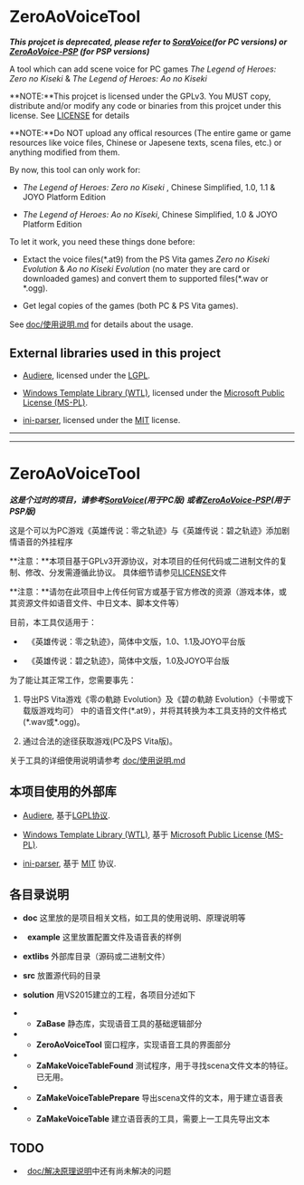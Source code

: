 ZeroAoVoiceTool
===============

***This projcet is deprecated, please refer to [SoraVoice](https://github.com/ZhenjianYang/SoraVoice)(for PC versions)
or [ZeroAoVoice-PSP](https://github.com/ZhenjianYang/ZeroAoVoice-PSP)
(for PSP versions)***

A tool which can add scene voice for PC games *The Legend of Heroes:
Zero no Kiseki* & *The Legend of Heroes: Ao no Kiseki*

**NOTE:**This projcet is licensed under the GPLv3. You MUST copy,
distribute and/or modify any code or binaries from this projcet under
this license. See
[LICENSE](https://github.com/ZhenjianYang/ZeroAoVoiceTool/blob/master/LICENSE)
for details

**NOTE:**Do NOT upload any offical resources (The entire game or game
resources like voice files, Chinese or Japesene texts, scena files,
etc.) or anything modified from them.

By now, this tool can only work for:

-   *The Legend of Heroes: Zero no Kiseki* , Chinese Simplified,
    1.0, 1.1 & JOYO Platform Edition

-   *The Legend of Heroes: Ao no Kiseki*, Chinese Simplified,
    1.0 & JOYO Platform Edition

To let it work, you need these things done before:

-   Extact the voice files(\*.at9) from the PS Vita games
    *Zero no Kiseki Evolution* & *Ao no Kiseki Evolution* (no
    mater they are card or downloaded games) and convert them to
    supported files(\*.wav or \*.ogg).

-   Get legal copies of the games (both PC & PS Vita games).

See
[doc/使用说明.md](https://github.com/ZhenjianYang/ZeroAoVoiceTool/blob/master/doc/%E4%BD%BF%E7%94%A8%E8%AF%B4%E6%98%8E.md)
for details about the usage.

External libraries used in this project
---------------------------------------

-   [Audiere](http://audiere.sourceforge.net/), licensed under the
    [LGPL](http://opensource.org/licenses/lgpl-license.html).
    
-   [Windows Template Library (WTL)](http://wtl.sourceforge.net/), licensed under the
    [Microsoft Public License (MS-PL)](https://opensource.org/licenses/MS-PL).
	
-   [ini-parser](https://github.com/Poordeveloper/ini-parser), licensed under the
    [MIT](https://tldrlegal.com/license/mit-license) license.

------------------------------------------------------------------------

------------------------------------------------------------------------

ZeroAoVoiceTool
===============

***这是个过时的项目，请参考[SoraVoice](https://github.com/ZhenjianYang/SoraVoice)(用于PC版)
或者[ZeroAoVoice-PSP](https://github.com/ZhenjianYang/ZeroAoVoice-PSP)(用于PSP版)***

这是个可以为PC游戏《英雄传说：零之轨迹》与《英雄传说：碧之轨迹》添加剧情语音的外挂程序

**注意：**本项目基于GPLv3开源协议，对本项目的任何代码或二进制文件的复制、修改、分发需遵循此协议。
具体细节请参见[LICENSE](https://github.com/ZhenjianYang/ZeroAoVoiceTool/blob/master/LICENSE)文件

**注意：**请勿在此项目中上传任何官方或基于官方修改的资源（游戏本体，或其资源文件如语音文件、中日文本、脚本文件等）

目前，本工具仅适用于：

-   《英雄传说：零之轨迹》，简体中文版，1.0、1.1及JOYO平台版

-   《英雄传说：碧之轨迹》，简体中文版，1.0及JOYO平台版

为了能让其正常工作，您需要事先：

1.  导出PS Vita游戏《零の軌跡 Evolution》及《碧の軌跡 Evolution》（卡带或下载版游戏均可）
    中的语音文件(\*.at9），并将其转换为本工具支持的文件格式(\*.wav或\*.ogg)。

2.  通过合法的途径获取游戏(PC及PS Vita版)。

关于工具的详细使用说明请参考
[doc/使用说明.md](https://github.com/ZhenjianYang/ZeroAoVoiceTool/blob/master/doc/%E4%BD%BF%E7%94%A8%E8%AF%B4%E6%98%8E.md)

本项目使用的外部库
------------------

-   [Audiere](http://audiere.sourceforge.net/),
    基于[LGPL协议](http://opensource.org/licenses/lgpl-license.html).
    
-   [Windows Template Library (WTL)](http://wtl.sourceforge.net/), 基于
    [Microsoft Public License (MS-PL)](https://opensource.org/licenses/MS-PL).
    
-   [ini-parser](https://github.com/Poordeveloper/ini-parser), 基于
    [MIT](https://tldrlegal.com/license/mit-license) 协议.

各目录说明
----------

-   **doc** 这里放的是项目相关文档，如工具的使用说明、原理说明等

-   **example** 这里放置配置文件及语音表的样例

-   **extlibs** 外部库目录（源码或二进制文件）

-   **src** 放置源代码的目录

-   **solution** 用VS2015建立的工程，各项目分述如下

-   -   **ZaBase** 静态库，实现语音工具的基础逻辑部分

-   -   **ZeroAoVoiceTool** 窗口程序，实现语音工具的界面部分

-   -   **ZaMakeVoiceTableFound** 测试程序，用于寻找scena文件文本的特征。已无用。
        
-   -   **ZaMakeVoiceTablePrepare** 导出scena文件的文本，用于建立语音表

-   -   **ZaMakeVoiceTable** 建立语音表的工具，需要上一工具先导出文本

TODO
----

-   [doc/解决原理说明](https://github.com/ZhenjianYang/ZeroAoVoiceTool/blob/master/doc/%E5%8E%9F%E7%90%86%26%E9%97%AE%E9%A2%98%26%E8%A7%A3%E5%86%B3.md)中还有尚未解决的问题


